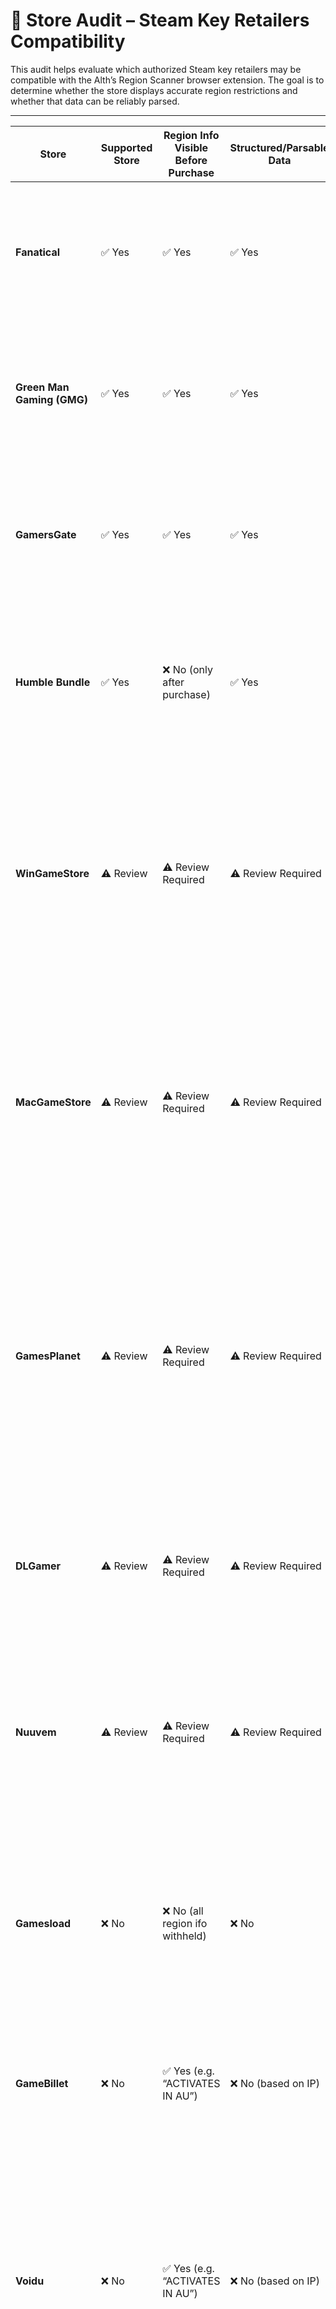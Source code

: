 # 🧾 Store Audit – Steam Key Retailers Compatibility

This audit helps evaluate which authorized Steam key retailers may be compatible with the Alth’s Region Scanner browser extension. The goal is to determine whether the store displays accurate region restrictions and whether that data can be reliably parsed.

---

| Store             | Supported Store |Region Info Visible Before Purchase | Structured/Parsable Data | Extraction Feasibility | Notes |
|-------------------|-----------------|------------------------------------|--------------------------|----------------------|-------|
| **Fanatical**              | ✅ Yes | ✅ Yes                               | ✅ Yes                | ✅ Easy               | Already integrated. Region info presented in structured DOM — parsed from expandable field. |
| **Green Man Gaming (GMG)** | ✅ Yes | ✅ Yes                               | ✅ Yes                | ✅ Easy               | Already integrated. Region info presented in structured DOM — parsed from expandable field. |
| **GamersGate**             | ✅ Yes | ✅ Yes                               | ✅ Yes                | ✅ Easy               | Already integrated. Region info presented in structured DOM — parsed from expandable field. |
| **Humble Bundle**          | ✅ Yes | ❌ No (only after purchase)          | ✅ Yes                | ✅ Easy               | Already integrated. Region data is not visible pre-purchase. Parsed post-transaction from gift link lightbox. |
| **WinGameStore**           | ⚠️ Review | ⚠️ Review Required                | ⚠️ Review Required    | ⚠️ Review Required    | Store Review Pending. Quick check appears info available before purchase. Region info presented in structure DOM - parsable from expandable field. |
| **MacGameStore**           | ⚠️ Review | ⚠️ Review Required                | ⚠️ Review Required    | ⚠️ Review Required    | Store Review Pending. Quick check appears info available before purchase. Region info presented in structure DOM - parsable from expandable field. |
| **GamesPlanet**            | ⚠️ Review | ⚠️ Review Required                | ⚠️ Review Required    | ⚠️ Review Required    | Store Review Pending. Quick check info available before purchase in Orange Box if restrictions apply. Multiple ways info relayed, plain DOM and lightbox dependant. More review needed. |
| **DLGamer**                | ⚠️ Review | ⚠️ Review Required                | ⚠️ Review Required    | ⚠️ Review Required    | Store Review Pending. Quick check info available before purchase. DOM - parsed on hover. |
| **Nuuvem**                 | ⚠️ Review | ⚠️ Review Required                | ⚠️ Review Required    | ⚠️ Review Required    | Store Review Pending. Quick check appears info available before purchase. Parsed through toggled lightbox in (i) panel. |
| **Gamesload**              | ❌ No | ❌ No (all region ifo withheld)       | ❌ No                 | ❌ Deferred           | Store Review Pending. Withholds any regional information besides a simulated pupop by IP advising if the game is unavailable in your region.|
| **GameBillet**             | ❌ No | ✅ Yes (e.g. “ACTIVATES IN AU”)       | ❌ No (based on IP)   | ❌ Approximation Only | Shows “Activates in XX” by IP. Region must be inferred. Can't guarantee correct results. |
| **Voidu**                  | ❌ No | ✅ Yes (e.g. “ACTIVATES IN AU”)       | ❌ No (based on IP)   | ❌ Approximation Only | Hidden modal in activation area checked. Does not contain region data despite region location. Shows “Activates in XX” by IP. Region must be inferred. Can't guarantee correct results. |
| **IndieGala Store**        | ❌ No | 🟡 Sometimes                          | ❌ No                 | ❌ Deferred           | Inconsistent and unreliable region data display. Displays by IP in Regions. Region must be inferred. Inconsistent with popup warning. |

---

## 🔍 Legend
- ✅ Yes – Fully supported, easily parsed. **Capable Integration**
- 🟡 Sometimes – Inconsistent regional information **Unable to guarantee accuracy**
- ❌ No – Unsupported, unavailable, unreliable or unparsable regional information.
- ⚠️ – Requires reviewing or testing.

---

## 📌 Notes
- Gray market resellers (e.g., G2A, Kinguin) are **not included** due to lack of publisher authorization and region lock reliability.
- Only authorized stores will be considered for support.
- Parsing feasibility includes the ability to access DOM data consistently - Notes will elaborate if requiring account login or purchase.
